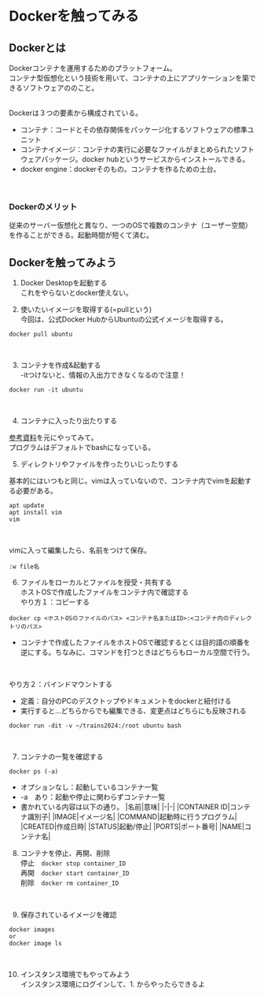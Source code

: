 # Dockerを触ってみる
## Dockerとは
Dockerコンテナを運用するためのプラットフォーム。<br>
コンテナ型仮想化という技術を用いて、コンテナの上にアプリケーションを築できるソフトウェアののこと。<br>
<br>

Dockerは３つの要素から構成されている。
+ コンテナ：コードとその依存関係をパッケージ化するソフトウェアの標準ユニット
+ コンテナイメージ：コンテナの実行に必要なファイルがまとめられたソフトウェアパッケージ。docker hubというサービスからインストールできる。
+ docker engine：dockerそのもの。コンテナを作るための土台。
<br>

### Dockerのメリット
従来のサーバー仮想化と異なり、一つのOSで複数のコンテナ（ユーザー空間）を作ることができる。起動時間が短くて済む。

## Dockerを触ってみよう
1. Docker Desktopを起動する<br>
これをやらないとdocker使えない。<br>

2. 使いたいイメージを取得する(=pullという) <br>
今回は、公式Docker HubからUbuntuの公式イメージを取得する。
```
docker pull ubuntu
```
<br>

3. コンテナを作成&起動する<br>
-itつけないと、情報の入出力できなくなるので注意！
```
docker run -it ubuntu 
```
<br>

4. コンテナに入ったり出たりする<br>

[参考資料](https://qiita.com/tera_shin/items/8a43e904bd15990d3129#:~:text=%E3%82%B3%E3%83%B3%E3%83%86%E3%83%8A%E3%81%AF%E5%81%9C%E6%AD%A2%E3%81%99%E3%82%8B%E3%80%82,P%20%2B%20Q%20%E3%82%92%E5%85%A5%E5%8A%9B%E3%81%99%E3%82%8B%E3%80%82&text=%E4%BB%BB%E6%84%8F%E3%81%AE%E3%82%B3%E3%83%9E%E3%83%B3%E3%83%89%E3%82%92%E3%82%B3%E3%83%B3%E3%83%86%E3%83%8A%E3%81%AE%E4%B8%AD%E3%81%A7%E5%AE%9F%E8%A1%8C%E3%81%A7%E3%81%8D%E3%82%8B%E3%80%82)を元にやってみて。<br>
プログラムはデフォルトでbashになっている。

5. ディレクトリやファイルを作ったりいじったりする<br>

基本的にはいつもと同じ。vimは入っていないので、コンテナ内でvimを起動する必要がある。
```
apt update
apt install vim
vim
```
<br>

vimに入って編集したら、名前をつけて保存。
```
:w file名
```
6. ファイルをローカルとファイルを授受・共有する<br>
ホストOSで作成したファイルをコンテナ内で確認する<br>
やり方１：コピーする
```
docker cp <ホストOSのファイルのパス> <コンテナ名またはID>:<コンテナ内のディレクトリのパス>
```
- コンテナで作成したファイルをホストOSで確認するとくは目的語の順番を逆にする。ちなみに、コマンドを打つときはどちらもローカル空間で行う。
<br>

やり方２：バインドマウントする<br>
+ 定義：自分のPCのデスクトップやドキュメントをdockerと紐付ける
+ 実行すると...どちらからでも編集できる、変更点はどちらにも反映される
```
docker run -dit -v ~/trains2024:/root ubuntu bash
```
<br>

7. コンテナの一覧を確認する
```
docker ps (-a)
```
- オプションなし：起動しているコンテナ一覧
- -a　あり：起動や停止に関わらずコンテナ一覧
- 書かれている内容は以下の通り。
    |名前|意味|
    |-|-|
    |CONTAINER ID|コンテナ識別子|
    |IMAGE|イメージ名|
    |COMMAND|起動時に行うプログラム|
    |CREATED|作成日時|
    |STATUS|起動/停止|
    |PORTS|ポート番号|
    |NAME|コンテナ名| 
    <br>

8. コンテナを停止、再開、削除<br>
停止　`docker stop container_ID` <br>
再開　`docker start container_ID` <br>
削除　`docker rm container_ID`
<br>

9. 保存されているイメージを確認
```
docker images
or
docker image ls
```
<br>

10. インスタンス環境でもやってみよう <br>
インスタンス環境にログインして、1. からやったらできるよ

